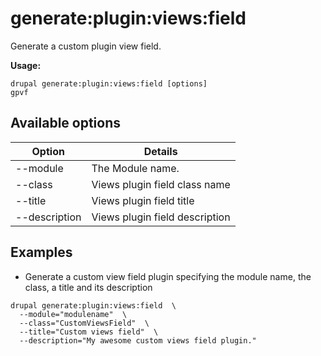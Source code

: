 # generate:plugin:views:field
Generate a custom plugin view field.

**Usage:**
```
drupal generate:plugin:views:field [options]
gpvf
```

## Available options
Option | Details
-------|-------------
--module | The Module name.
--class | Views plugin field class name
--title | Views plugin field title
--description | Views plugin field description

## Examples
* Generate a custom view field plugin specifying the module name, the class, a title and its description
```
drupal generate:plugin:views:field  \
  --module="modulename"  \
  --class="CustomViewsField"  \
  --title="Custom views field"  \
  --description="My awesome custom views field plugin."
```
